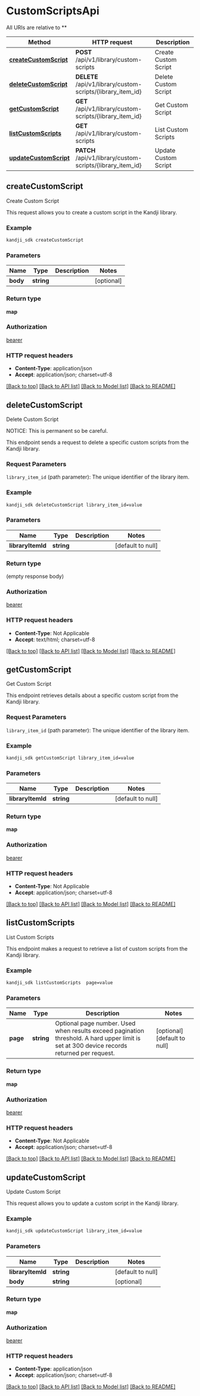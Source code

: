 # CustomScriptsApi

All URIs are relative to **

Method | HTTP request | Description
------------- | ------------- | -------------
[**createCustomScript**](CustomScriptsApi.md#createCustomScript) | **POST** /api/v1/library/custom-scripts | Create Custom Script
[**deleteCustomScript**](CustomScriptsApi.md#deleteCustomScript) | **DELETE** /api/v1/library/custom-scripts/{library_item_id} | Delete Custom Script
[**getCustomScript**](CustomScriptsApi.md#getCustomScript) | **GET** /api/v1/library/custom-scripts/{library_item_id} | Get Custom Script
[**listCustomScripts**](CustomScriptsApi.md#listCustomScripts) | **GET** /api/v1/library/custom-scripts | List Custom Scripts
[**updateCustomScript**](CustomScriptsApi.md#updateCustomScript) | **PATCH** /api/v1/library/custom-scripts/{library_item_id} | Update Custom Script



## createCustomScript

Create Custom Script

This request allows you to create a custom script in the Kandji library.

### Example

```bash
kandji_sdk createCustomScript
```

### Parameters


Name | Type | Description  | Notes
------------- | ------------- | ------------- | -------------
 **body** | **string** |  | [optional]

### Return type

**map**

### Authorization

[bearer](../README.md#bearer)

### HTTP request headers

- **Content-Type**: application/json
- **Accept**: application/json; charset=utf-8

[[Back to top]](#) [[Back to API list]](../README.md#documentation-for-api-endpoints) [[Back to Model list]](../README.md#documentation-for-models) [[Back to README]](../README.md)


## deleteCustomScript

Delete Custom Script

<p>NOTICE: This is permanent so be careful.</p>
<p>This endpoint sends a request to delete a specific custom scripts from the Kandji library.</p>
<h3 id=&quot;request-parameters&quot;>Request Parameters</h3>
<p><code>library_item_id</code> (path parameter): The unique identifier of the library item.</p>

### Example

```bash
kandji_sdk deleteCustomScript library_item_id=value
```

### Parameters


Name | Type | Description  | Notes
------------- | ------------- | ------------- | -------------
 **libraryItemId** | **string** |  | [default to null]

### Return type

(empty response body)

### Authorization

[bearer](../README.md#bearer)

### HTTP request headers

- **Content-Type**: Not Applicable
- **Accept**: text/html; charset=utf-8

[[Back to top]](#) [[Back to API list]](../README.md#documentation-for-api-endpoints) [[Back to Model list]](../README.md#documentation-for-models) [[Back to README]](../README.md)


## getCustomScript

Get Custom Script

<p>This endpoint retrieves details about a specific custom script from the Kandji library.</p>
<h3 id=&quot;request-parameters&quot;>Request Parameters</h3>
<p><code>library_item_id</code> (path parameter): The unique identifier of the library item.</p>

### Example

```bash
kandji_sdk getCustomScript library_item_id=value
```

### Parameters


Name | Type | Description  | Notes
------------- | ------------- | ------------- | -------------
 **libraryItemId** | **string** |  | [default to null]

### Return type

**map**

### Authorization

[bearer](../README.md#bearer)

### HTTP request headers

- **Content-Type**: Not Applicable
- **Accept**: application/json; charset=utf-8

[[Back to top]](#) [[Back to API list]](../README.md#documentation-for-api-endpoints) [[Back to Model list]](../README.md#documentation-for-models) [[Back to README]](../README.md)


## listCustomScripts

List Custom Scripts

This endpoint makes a request to retrieve a list of custom scripts from the Kandji library.

### Example

```bash
kandji_sdk listCustomScripts  page=value
```

### Parameters


Name | Type | Description  | Notes
------------- | ------------- | ------------- | -------------
 **page** | **string** | Optional page number. Used when results exceed pagination threshold. A hard upper limit is set at 300 device records returned per request. | [optional] [default to null]

### Return type

**map**

### Authorization

[bearer](../README.md#bearer)

### HTTP request headers

- **Content-Type**: Not Applicable
- **Accept**: application/json; charset=utf-8

[[Back to top]](#) [[Back to API list]](../README.md#documentation-for-api-endpoints) [[Back to Model list]](../README.md#documentation-for-models) [[Back to README]](../README.md)


## updateCustomScript

Update Custom Script

This request allows you to update a custom script in the Kandji library.

### Example

```bash
kandji_sdk updateCustomScript library_item_id=value
```

### Parameters


Name | Type | Description  | Notes
------------- | ------------- | ------------- | -------------
 **libraryItemId** | **string** |  | [default to null]
 **body** | **string** |  | [optional]

### Return type

**map**

### Authorization

[bearer](../README.md#bearer)

### HTTP request headers

- **Content-Type**: application/json
- **Accept**: application/json; charset=utf-8

[[Back to top]](#) [[Back to API list]](../README.md#documentation-for-api-endpoints) [[Back to Model list]](../README.md#documentation-for-models) [[Back to README]](../README.md)

